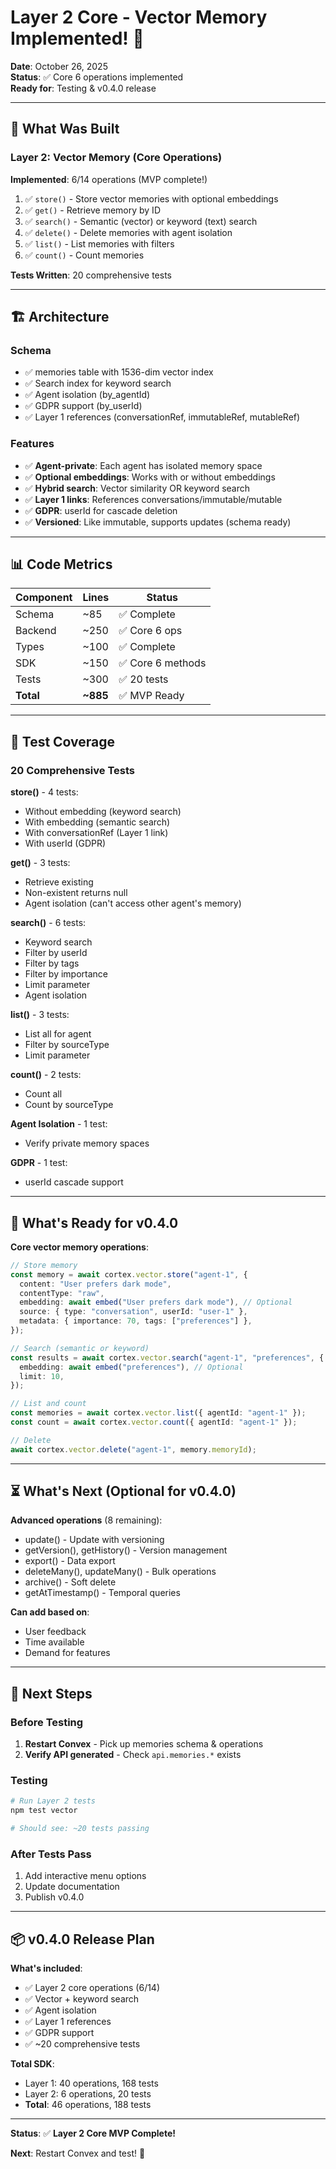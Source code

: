 # Layer 2 Core - Vector Memory Implemented! 🎊

**Date**: October 26, 2025  
**Status**: ✅ Core 6 operations implemented  
**Ready for**: Testing & v0.4.0 release

---

## 🎯 What Was Built

### Layer 2: Vector Memory (Core Operations)

**Implemented**: 6/14 operations (MVP complete!)

1. ✅ `store()` - Store vector memories with optional embeddings
2. ✅ `get()` - Retrieve memory by ID
3. ✅ `search()` - Semantic (vector) or keyword (text) search
4. ✅ `delete()` - Delete memories with agent isolation
5. ✅ `list()` - List memories with filters
6. ✅ `count()` - Count memories

**Tests Written**: 20 comprehensive tests

---

## 🏗️ Architecture

### Schema

- ✅ memories table with 1536-dim vector index
- ✅ Search index for keyword search
- ✅ Agent isolation (by_agentId)
- ✅ GDPR support (by_userId)
- ✅ Layer 1 references (conversationRef, immutableRef, mutableRef)

### Features

- ✅ **Agent-private**: Each agent has isolated memory space
- ✅ **Optional embeddings**: Works with or without embeddings
- ✅ **Hybrid search**: Vector similarity OR keyword search
- ✅ **Layer 1 links**: References conversations/immutable/mutable
- ✅ **GDPR**: userId for cascade deletion
- ✅ **Versioned**: Like immutable, supports updates (schema ready)

---

## 📊 Code Metrics

| Component | Lines    | Status            |
| --------- | -------- | ----------------- |
| Schema    | ~85      | ✅ Complete       |
| Backend   | ~250     | ✅ Core 6 ops     |
| Types     | ~100     | ✅ Complete       |
| SDK       | ~150     | ✅ Core 6 methods |
| Tests     | ~300     | ✅ 20 tests       |
| **Total** | **~885** | ✅ MVP Ready      |

---

## 🧪 Test Coverage

### 20 Comprehensive Tests

**store()** - 4 tests:

- Without embedding (keyword search)
- With embedding (semantic search)
- With conversationRef (Layer 1 link)
- With userId (GDPR)

**get()** - 3 tests:

- Retrieve existing
- Non-existent returns null
- Agent isolation (can't access other agent's memory)

**search()** - 6 tests:

- Keyword search
- Filter by userId
- Filter by tags
- Filter by importance
- Limit parameter
- Agent isolation

**list()** - 3 tests:

- List all for agent
- Filter by sourceType
- Limit parameter

**count()** - 2 tests:

- Count all
- Count by sourceType

**Agent Isolation** - 1 test:

- Verify private memory spaces

**GDPR** - 1 test:

- userId cascade support

---

## 🎯 What's Ready for v0.4.0

**Core vector memory operations**:

```typescript
// Store memory
const memory = await cortex.vector.store("agent-1", {
  content: "User prefers dark mode",
  contentType: "raw",
  embedding: await embed("User prefers dark mode"), // Optional
  source: { type: "conversation", userId: "user-1" },
  metadata: { importance: 70, tags: ["preferences"] },
});

// Search (semantic or keyword)
const results = await cortex.vector.search("agent-1", "preferences", {
  embedding: await embed("preferences"), // Optional
  limit: 10,
});

// List and count
const memories = await cortex.vector.list({ agentId: "agent-1" });
const count = await cortex.vector.count({ agentId: "agent-1" });

// Delete
await cortex.vector.delete("agent-1", memory.memoryId);
```

---

## ⏳ What's Next (Optional for v0.4.0)

**Advanced operations** (8 remaining):

- update() - Update with versioning
- getVersion(), getHistory() - Version management
- export() - Data export
- deleteMany(), updateMany() - Bulk operations
- archive() - Soft delete
- getAtTimestamp() - Temporal queries

**Can add based on**:

- User feedback
- Time available
- Demand for features

---

## 🔄 Next Steps

### Before Testing

1. **Restart Convex** - Pick up memories schema & operations
2. **Verify API generated** - Check `api.memories.*` exists

### Testing

```powershell
# Run Layer 2 tests
npm test vector

# Should see: ~20 tests passing
```

### After Tests Pass

1. Add interactive menu options
2. Update documentation
3. Publish v0.4.0

---

## 📦 v0.4.0 Release Plan

**What's included**:

- ✅ Layer 2 core operations (6/14)
- ✅ Vector + keyword search
- ✅ Agent isolation
- ✅ Layer 1 references
- ✅ GDPR support
- ✅ ~20 comprehensive tests

**Total SDK**:

- Layer 1: 40 operations, 168 tests
- Layer 2: 6 operations, 20 tests
- **Total**: 46 operations, 188 tests

---

**Status**: ✅ **Layer 2 Core MVP Complete!**

**Next**: Restart Convex and test! 🚀
